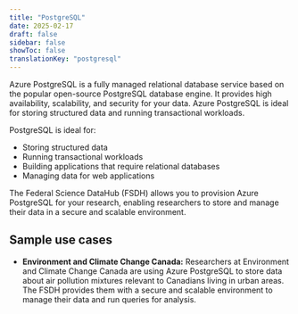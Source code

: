 ```yaml
---
title: "PostgreSQL"
date: 2025-02-17
draft: false
sidebar: false
showToc: false
translationKey: "postgresql"
---
```


Azure PostgreSQL is a fully managed relational database service based on the popular open-source PostgreSQL database engine. It provides high availability, scalability, and security for your data. Azure PostgreSQL is ideal for storing structured data and running transactional workloads.

PostgreSQL is ideal for:

- Storing structured data
- Running transactional workloads
- Building applications that require relational databases
- Managing data for web applications

The Federal Science DataHub (FSDH) allows you to provision Azure PostgreSQL for your research, enabling researchers to store and manage their data in a secure and scalable environment.

## Sample use cases

- **Environment and Climate Change Canada:** Researchers at Environment and Climate Change Canada are using Azure PostgreSQL to store data about air pollution mixtures relevant to Canadians living in urban areas. The FSDH provides them with a secure and scalable environment to manage their data and run queries for analysis.